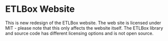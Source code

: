 # ETLBox Website

This is new redesign of the ETLBox website. The web site is licensed under MIT - please note that this only affects the website itself. The ETLBox library and source code has different licensing options and is not open source.
